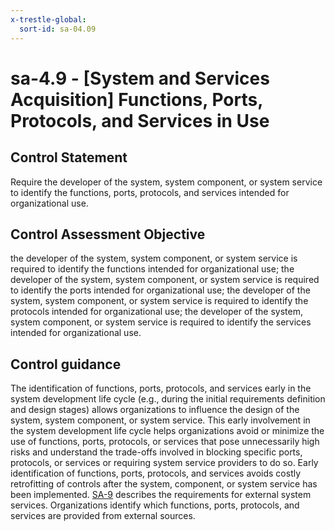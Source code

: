 ```yaml
---
x-trestle-global:
  sort-id: sa-04.09
---
```


# sa-4.9 - \[System and Services Acquisition\] Functions, Ports, Protocols, and Services in Use

## Control Statement

Require the developer of the system, system component, or system service to identify the functions, ports, protocols, and services intended for organizational use.

## Control Assessment Objective

the developer of the system, system component, or system service is required to identify the functions intended for organizational use;
the developer of the system, system component, or system service is required to identify the ports intended for organizational use;
the developer of the system, system component, or system service is required to identify the protocols intended for organizational use;
the developer of the system, system component, or system service is required to identify the services intended for organizational use.

## Control guidance

The identification of functions, ports, protocols, and services early in the system development life cycle (e.g., during the initial requirements definition and design stages) allows organizations to influence the design of the system, system component, or system service. This early involvement in the system development life cycle helps organizations avoid or minimize the use of functions, ports, protocols, or services that pose unnecessarily high risks and understand the trade-offs involved in blocking specific ports, protocols, or services or requiring system service providers to do so. Early identification of functions, ports, protocols, and services avoids costly retrofitting of controls after the system, component, or system service has been implemented. [SA-9](#sa-9) describes the requirements for external system services. Organizations identify which functions, ports, protocols, and services are provided from external sources.
